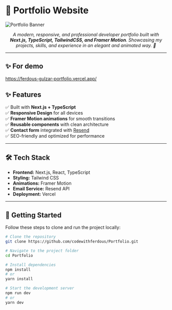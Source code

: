# 🌟 Portfolio Website  

![Portfolio Banner](https://capsule-render.vercel.app/api?type=waving&color=gradient&height=200&section=header&text=Welcome%20to%20My%20Portfolio!&fontSize=40&fontAlignY=35&animation=fadeIn)

<p align="center">
  <em>A modern, responsive, and professional developer portfolio built with <b>Next.js, TypeScript, TailwindCSS, and Framer Motion</b>. Showcasing my projects, skills, and experience in an elegant and animated way. 🚀</em>
</p>

---
## ✨ For demo
https://ferdous-gulzar-portfolio.vercel.app/

## ✨ Features  

✅ Built with **Next.js + TypeScript**  
✅ **Responsive Design** for all devices  
✅ **Framer Motion animations** for smooth transitions  
✅ **Reusable components** with clean architecture  
✅ **Contact form** integrated with [Resend](https://resend.com/)  
✅ SEO-friendly and optimized for performance  

---

## 🛠️ Tech Stack  

- **Frontend:** Next.js, React, TypeScript  
- **Styling:** Tailwind CSS  
- **Animations:** Framer Motion  
- **Email Service:** Resend API  
- **Deployment:** Vercel  

---

## 🚀 Getting Started  

Follow these steps to clone and run the project locally:  

```bash
# Clone the repository
git clone https://github.com/codewithferdous/Portfolio.git

# Navigate to the project folder
cd Portfolio

# Install dependencies
npm install
# or
yarn install

# Start the development server
npm run dev
# or
yarn dev
